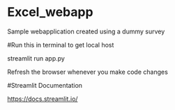 # Excel_webapp
Sample webapplication created using a dummy survey

#Run this in terminal to get local host

streamlit run app.py

Refresh the browser whenever you make code changes

#Streamlit Documentation

https://docs.streamlit.io/

